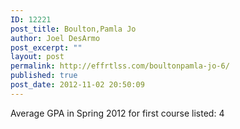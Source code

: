 ```yaml
---
ID: 12221
post_title: Boulton,Pamla Jo
author: Joel DesArmo
post_excerpt: ""
layout: post
permalink: http://effrtlss.com/boultonpamla-jo-6/
published: true
post_date: 2012-11-02 20:50:09
---
```

<p>Average GPA in Spring 2012 for first course listed: 4</p>